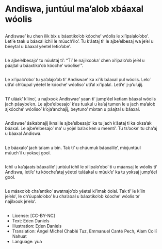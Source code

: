 # Andiswa, juntúul ma’alob xbáaxal wóolis

##
Andiswae’ ku chen ilik bix u báaxtiko’ob kóoche’ wóolis le xi’ipalalo’obo’. Leti’e taak u báaxal ichil le múuch’ilo’. Tu k’áataj ti’ le ajbe’elbesaj wa je’el u béeytal u báaxal yéetel letio’obe’.

##
Le ajbe’elbesajo’ tu núuktaj ti’: “Ti’ le najilxooka’ chen xi’ipalo’ob je’el u páajtal u báaxtiko’ob kóoche’ wóolise’”.

##
Le xi’ipalo’obo’ tu ya’alajo’ob ti’ Andiswae’ ka xi’ik báaxal pul wóolis. Lelo’ uti’al ch’úupal yéetel le kóoche’ wóoliso’ uti’al xi’ipalal. Leti’e’ j-p’u’ujij.

##
Ti’ uláak’ k’iino’, u najlxook Andiswae’ yaan ti’ jump’éel ketlam báaxal wóolis jach páaybe’en. Le ajbe’elbesajo’ k’as tuukul u ka’aj tumen le u jach ma’alob ajkóoche’ wóoliso’ k’oja’anchajij, beytuno’ mixtan u páajtal u báaxal.

##
Andiswae’ áalkabnajij iknal le ajbe’elbesajo’ ka tu jach k’áataj ti ka oksa’ak báaxal. Le ajbe’elbesajo’ ma’ u yojel ba’ax ken u meenti’. Tu ts’ooke’ tu cha’aj u báaxal Andiswa.

##
Le báaxalo’ jach talam u bin. Tak ti’ u chúumuk báaxalile’, mixjuntúul múuch’il u yoksej gool.

##
Ichil u ka’ajaats báaxalile’ juntúul ichil le xi’ipalo’obo’ ti u máansaj le wóolis ti’ Andiswa, leti’e’ tu kóoche’ataj yéetel tuláakal u múuk’e’ ka tu yoksaj jump’éel gool.

##
Le máaxo’ob cha’antiko’ awatnajo’ob yéetel ki’imak óolal. Tak ti’ le k’iin je’elo’, le ch’úupalo’obo’ ku cha’abal u báaxtiko’ob kóoche’ wóolis te’ najilxook je’elo’.

##
* License: [CC-BY-NC]
* Text: Eden Daniels
* Illustration: Eden Daniels
* Translation: Ángel Michel Chablé Tuz, Emmanuel Canté Pech, Alam Collí Nahuat
* Language: yua
